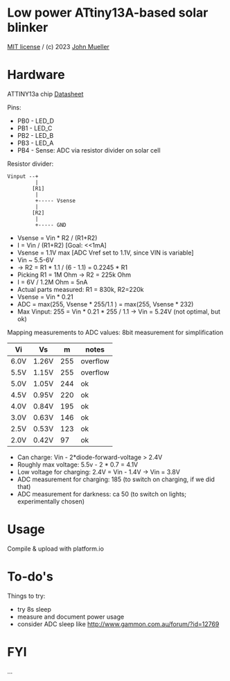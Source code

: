 # Low power ATtiny13A-based solar blinker

[MIT license](LICENSE) / (c) 2023 [John Mueller](https://johnmu.com/)

# Hardware

ATTINY13a chip [Datasheet](https://ww1.microchip.com/downloads/en/DeviceDoc/ATtiny13A-Data-Sheet-DS40002307A.pdf)

Pins:

* PB0 - LED_D
* PB1 - LED_C
* PB2 - LED_B
* PB3 - LED_A
* PB4 - Sense: ADC via resistor divider on solar cell

Resistor divider:

```
Vinput --+
         |
        [R1]
         |
         +----- Vsense
         |
        [R2]
         |
         +----- GND
```

* Vsense = Vin * R2 / (R1+R2)
* I = Vin / (R1+R2) [Goal: <<1mA]
* Vsense = 1.1V max [ADC Vref set to 1.1V, since VIN is variable]
* Vin ~ 5.5-6V
* -> R2 = R1 * 1.1 / (6 - 1.1) = 0.2245 * R1
* Picking R1 = 1M Ohm -> R2 = 225k Ohm
* I = 6V / 1.2M Ohm = 5nA
* Actual parts measured: R1 = 830k, R2=220k
* Vsense = Vin * 0.21
* ADC = max(255, Vsense * 255/1.1 ) = max(255, Vsense * 232)
* Max Vinput: 255 = Vin * 0.21 * 255 / 1.1 -> Vin = 5.24V (not optimal, but ok)

Mapping measurements to ADC values: 8bit measurement for simplification

| Vi   |  Vs   |  m  | notes |
|------|-------|-----|-------|
| 6.0V | 1.26V | 255 | overflow |
| 5.5V | 1.15V | 255 | overflow |
| 5.0V | 1.05V | 244 | ok |
| 4.5V | 0.95V | 220 | ok |
| 4.0V | 0.84V | 195 | ok |
| 3.0V | 0.63V | 146 | ok |
| 2.5V | 0.53V | 123 | ok |
| 2.0V | 0.42V |  97 | ok |

* Can charge: Vin - 2*diode-forward-voltage > 2.4V
* Roughly max voltage: 5.5v - 2 * 0.7 = 4.1V
* Low voltage for charging: 2.4V = Vin - 1.4V -> Vin = 3.8V
* ADC measurement for charging: 185 (to switch on charging, if we did that)
* ADC measurement for darkness: ca 50 (to switch on lights; experimentally chosen)

# Usage

Compile & upload with platform.io

# To-do's

Things to try:

* try 8s sleep
* measure and document power usage
* consider ADC sleep like http://www.gammon.com.au/forum/?id=12769

# FYI

...
